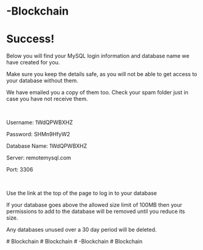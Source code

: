 # -Blockchain
<div class="home-content">
<h1 class="white-text">Success!</h1>
<p class="white-text">Below you will find your MySQL login information and database name we have created for you.</p>
<p class="white-text">Make sure you keep the details safe, as you will not be able to get access to your database without them.</p>
<p class="white-text">We have emailed you a copy of them too. Check your spam folder just in case you have not receive them.</p>
<p class="white-text"> </p>
<p class="white-text"> </p>
<p class="white-text"><br></p>
<p class="white-text">Username: 1WdQPWBXHZ</p><p class="white-text">Password: SHMn9HfyW2</p>
<p class="white-text">Database Name: 1WdQPWBXHZ</p>
<p class="white-text">Server: remotemysql.com</p>
<p class="white-text">Port: 3306</p>
<p class="white-text"><br></p>
<p class="white-text">Use the link at the top of the page to log in to your database</p>
<p class="white-text">If your database goes above the allowed size limit of 100MB then your permissions to add to the database will be removed until you reduce its size.</p>
<p class="white-text">Any databases unused over a 30 day period will be deleted.</p>	
</div>	# Blockchain
# Blockchain
# -Blockchain
# Blockchain

